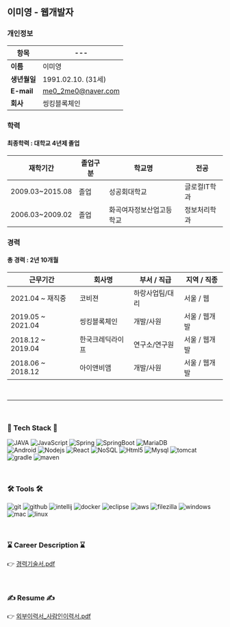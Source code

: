 
## 이미영 - 웹개발자
### 개인정보
| 항목 | ---                |
| -------- | ------------------ |
| **이름**     | 이미영             |
| **생년월일** | 1991.02.10. (31세) |
| **E-mail**   | me0_2me0@naver.com |
| **회사**     | 씽킹블록체인       |




### 학력 
#### 최종학력 : 대학교 4년제 졸업 
|재학기간 | 졸업구분 | 학교명 | 전공 | 
|---|---|---|---|
|2009.03~2015.08|졸업|성공회대학교|글로컬IT학과|
|2006.03~2009.02|졸업|화곡여자정보산업고등학교|정보처리학과|


### 경력
#### 총 경력 : 2년 10개월 
|근무기간 | 회사명 | 부서 / 직급| 지역 / 직종|
|---|---|---|---|
|2021.04 ~ 재직중 | 코비젼|하랑사업팀/대리 | 서울 / 웹|
|2019.05 ~ 2021.04 | 씽킹블록체인 | 개발/사원 | 서울 / 웹개발 |
|2018.12 ~ 2019.04 | 한국크레딕라이프 | 연구소/연구원 | 서울 / 웹개발 |
|2018.06 ~ 2018.12 | 아이앤비앰 | 개발/사원 | 서울 / 웹개발 |


<br/>

--- 

<br/>

### 💪 Tech Stack 💪

 
![JAVA](https://img.shields.io/badge/Java-3766AB?style=flat-square&logo=Java&logoColor=white&style=plastic") ![JavaScript](https://img.shields.io/badge/JavaScript-F7DF1E?style=flat-square&logo=JavaScript&logoColor=white&style=plastic") ![Spring](https://img.shields.io/badge/SpringFramework-6DB33F?style=flat-square&logo=Spring&logoColor=white&style=plastic") ![SpringBoot](https://img.shields.io/badge/SpringBoot-6DB33F?style=flat-square&logo=Spring&logoColor=white&style=plastic") ![MariaDB](https://img.shields.io/badge/MariaDB-003545?style=flat-square&logo=MariaDB&logoColor=white&style=plastic")
<br/>
![Android](https://img.shields.io/badge/Android-3DDC84?style=flat-square&logo=Android&logoColor=white&style=plastic") ![Nodejs](https://img.shields.io/badge/Node.js-339933?style=flat-square&logo=Node.js&logoColor=white&style=plastic") ![React](https://img.shields.io/badge/ReactJs-61DAFB?style=flat-square&logo=React&logoColor=white&style=plastic") ![NoSQL](https://img.shields.io/badge/MongoDB-47A248?style=flat-square&logo=MongoDB&logoColor=white&style=plastic") ![Html5](https://img.shields.io/badge/HTML5-E34F26?style=flat-square&logo=HTML5&logoColor=white&style=plastic") ![Mysql](https://img.shields.io/badge/MySQL-4479A1?style=flat-square&logo=Mysql&logoColor=white&style=plastic") ![tomcat](https://img.shields.io/badge/Tomcat-F8DC75?style=flat-square&logo=apache-tomcat&logoColor=white&style=plastic") ![gradle](https://img.shields.io/badge/Gradle-02303A?style=flat-square&logo=Gradle&logoColor=white&style=plastic") ![maven](https://img.shields.io/badge/Maven-C71A36?style=flat-square&logo=apache-Maven&logoColor=white&style=plastic")


<br/>

### 🛠 Tools 🛠
![git](https://img.shields.io/badge/Git-F05032?style=flat-square&logo=git&logoColor=white&style=plastic") ![github](https://img.shields.io/badge/GitHub-181717?style=flat-square&logo=github&logoColor=white&style=plastic")  ![intellij](https://img.shields.io/badge/IntelliJ-000000?style=flat-square&logo=intellij-idea&logoColor=white&style=plastic") ![docker](https://img.shields.io/badge/Docker-2496ED?style=flat-square&logo=Docker&logoColor=white&style=plastic")  ![eclipse](https://img.shields.io/badge/Eclipse-2C2255?style=flat-square&logo=Eclipse-IDE&logoColor=white&style=plastic") ![aws](https://img.shields.io/badge/AWS-232F3E?style=flat-square&logo=amazon-aws&logoColor=white&style=plastic") ![filezilla](https://img.shields.io/badge/FileZilla-BF0000?style=flat-square&logo=filezilla&logoColor=white&style=plastic") ![windows](https://img.shields.io/badge/Windows-0078D6?style=flat-square&logo=windows&logoColor=white&style=plastic")  ![mac](https://img.shields.io/badge/macOS-000000?style=flat-square&logo=macos&logoColor=white&style=plastic") ![linux](https://img.shields.io/badge/linux-FCC324?style=flat-square&logo=linux&logoColor=white&style=plastic")


<br/>

### ⌛️ Career Description ⌛️ 
👉 [경력기술서.pdf]


<br/>

### ✍️ Resume ✍️
👉 [외부이력서_사람인이력서.pdf]


[경력기술서.pdf]: https://github.com/mezeeeeeero/algo_study/blob/main/resume/career_description.pdf
[외부이력서_사람인이력서.pdf]: https://github.com/mezeeeeeero/algo_study/blob/main/resume/resume_saramin.pdf
